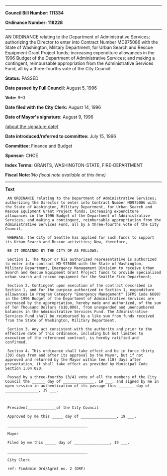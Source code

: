 

********

**Council Bill Number: 111334**
   
**Ordinance Number: 118228**
********

 AN ORDINANCE relating to the Department of Administrative Services; authorizing the Director to enter into Contract Number MD975086 with the State of Washington, Military Department, for Urban Search and Rescue Equipment Grant Project funds; increasing expenditure allowances in the 1996 Budget of the Department of Administrative Services; and making a contingent, reimbursable appropriation from the Administrative Services Fund, all by a three-fourths vote of the City Council.

**Status:** PASSED
   
**Date passed by Full Council:** August 5, 1996
   
**Vote:** 9-0
   
**Date filed with the City Clerk:** August 14, 1996
   
**Date of Mayor's signature:** August 9, 1996
   
[(about the signature date)](/~public/approvaldate.htm)
   
   
   
**Date introduced/referred to committee:** July 15, 1996
   
**Committee:** Finance and Budget
   
**Sponsor:** CHOE
   
   
**Index Terms:** GRANTS, WASHINGTON-STATE, FIRE-DEPARTMENT

**Fiscal Note:**_(No fiscal note available at this time)_

********

**Text**
   
```
 AN ORDINANCE relating to the Department of Administrative Services; authorizing the Director to enter into Contract Number MD975086 with the State of Washington, Military Department, for Urban Search and Rescue Equipment Grant Project funds; increasing expenditure allowances in the 1996 Budget of the Department of Administrative Services; and making a contingent, reimbursable appropriation from the Administrative Services Fund, all by a three-fourths vote of the City Council.

 WHEREAS, the City of Seattle has applied for such funds to support its Urban Search and Rescue activities; Now, therefore,

 BE IT ORDAINED BY THE CITY OF AS FOLLOWS:

 Section 1. The Mayor or his authorized representative is authorized to enter into contract MD-975086 with the State of Washington, Military Department, Emergency Management Division to receive Urban Search and Rescue Equipment Grant Project funds to provide specialized urban search and rescue equipment for the Seattle Fire Department;

 Section 2. Contingent upon execution of the contract described in Section 1, and for the purpose authorized in Section 1, expenditure allowances in Program Category "Emergency Management" (SFMS Code 6600) in the 1996 Budget of the Department of Administrative Services are increased by the appropriation, hereby made and authorized, of the sum of Ten Thousand Dollars ($10,000), from unexpended and unencumbered balances in the Administrative Services Fund. The Administrative Services Fund shall be reimbursed by a like sum from funds received from the State of Washington, Military Department.

 Section 3. Any act consistent with the authority and prior to the effective date of this ordinance, including but not limited to execution of the referenced contract, is hereby ratified and confirmed.

 Section 4. This ordinance shall take effect and be in force thirty (30) days from and after its approval by the Mayor, but if not approved and returned by the Mayor within ten (10) days after presentation, it shall take effect as provided by Municipal Code Section 1.04.020.

 Passed by a three-fourths (3/4) vote of all the members of the City Council the ______ day of ______________, 19 ___, and signed by me in open session in authentication of its passage this _______ day of _______________, 19 ___.

 ____________________________________

 President_____________of the City Council

 Approved by me this _____ day of ________________, 19 ___.

 ____________________________________

 Mayor

 Filed by me this _____ day of ________________, 19 ___.

 ____________________________________

 City Clerk

 ref: FinAdmin Ord/Agrmt no. 2 (DRF)

```
